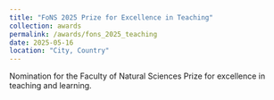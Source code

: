 ```yaml
---
title: "FoNS 2025 Prize for Excellence in Teaching"
collection: awards
permalink: /awards/fons_2025_teaching
date: 2025-05-16
location: "City, Country"
---
```


Nomination for the Faculty of Natural Sciences Prize for excellence in teaching and learning.